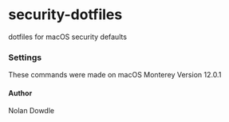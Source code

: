 # security-dotfiles
dotfiles for macOS security defaults

### Settings
These commands were made on macOS Monterey Version 12.0.1

#### Author
Nolan Dowdle
